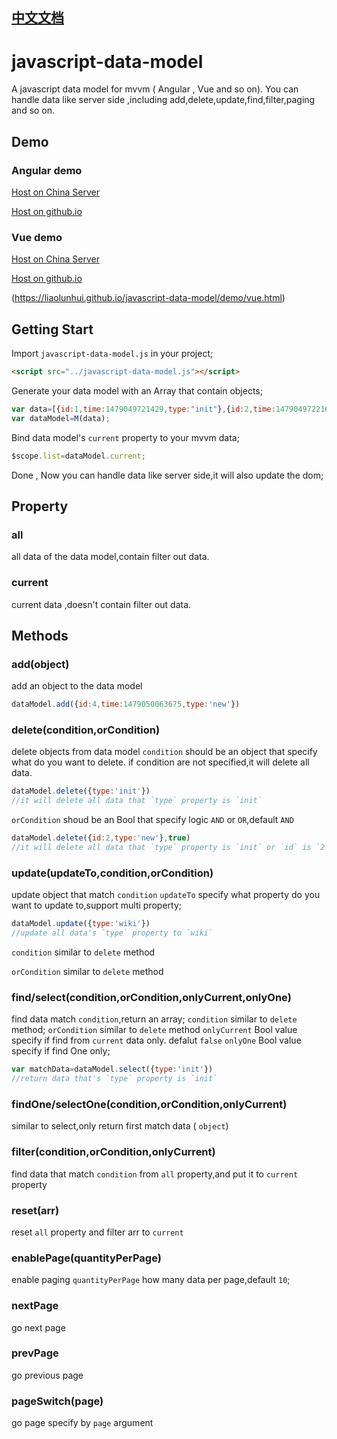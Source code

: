 ## [中文文档](README_chinese.md)

# javascript-data-model
A javascript data model for mvvm ( Angular , Vue and so on). You can handle data like server side ,including add,delete,update,find,filter,paging and so on.

## Demo

### Angular demo

[Host on China Server](http://liaolunhui.hhappkf.com/javascript-data-model/demo/angular.html)

[Host on github.io](https://liaolunhui.github.io/javascript-data-model/demo/angular.html)

### Vue demo

[Host on China Server](http://liaolunhui.hhappkf.com/javascript-data-model/demo/vue.html)

[Host on github.io](https://liaolunhui.github.io/javascript-data-model/demo/vue.html)

(https://liaolunhui.github.io/javascript-data-model/demo/vue.html)

## Getting Start
Import `javascript-data-model.js` in your project;
``` html
<script src="../javascript-data-model.js"></script>
```

Generate your data model with an Array that contain objects;
``` js
var data=[{id:1,time:1479049721429,type:"init"},{id:2,time:1479049722163,type:"init"},{id:3,time:1479049722594,type:"init"}];
var dataModel=M(data);
```

Bind data model's `current` property to your mvvm data;

``` js
$scope.list=dataModel.current;
```

Done , Now you can handle data like server side,it will also update the dom;
## Property
### all
 all data of the data model,contain filter out data.
### current
current data ,doesn't contain filter out data.

## Methods
### add(object)
add an object to the data model
``` js
dataModel.add({id:4,time:1479050063675,type:'new'})
```

### delete(condition,orCondition)
delete objects from data model
`condition` should be an object that specify what do you want to delete. if condition are not specified,it will delete all data.
``` js
dataModel.delete({type:'init'})
//it will delete all data that `type` property is `init`
```
`orCondition` shoud be an Bool that specify logic `AND` or `OR`,default `AND`
``` js
dataModel.delete({id:2,type:'new'},true)
//it will delete all data that `type` property is `init` or `id` is `2`
```

### update(updateTo,condition,orCondition)
update object that match `condition`
`updateTo` specify what property do you want to update to,support multi property;
``` js
dataModel.update({type:'wiki'})
//update all data's `type` property to `wiki`
```

`condition` similar to `delete` method


`orCondition` similar to `delete` method

### find/select(condition,orCondition,onlyCurrent,onlyOne)
find data match `condition`,return an array;
`condition` similar to `delete` method;
`orCondition` similar to `delete` method
`onlyCurrent` Bool value specify if find from `current` data only. defalut `false`
`onlyOne` Bool value specify if find One only;
``` js
var matchData=dataModel.select({type:'init'})
//return data that's `type` property is `init`
```

### findOne/selectOne(condition,orCondition,onlyCurrent)
similar to select,only return first match data ( `object`)

### filter(condition,orCondition,onlyCurrent)
find data that match `condition` from `all` property,and put it to `current` property

### reset(arr)
reset `all` property and filter arr to `current`

### enablePage(quantityPerPage)
enable paging
`quantityPerPage` how many data per page,default `10`;

### nextPage
go next page
### prevPage
go previous page

### pageSwitch(page)
go page specify by `page` argument
